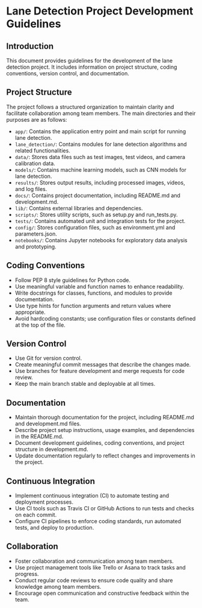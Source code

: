 # Lane Detection Project Development Guidelines

## Introduction
This document provides guidelines for the development of the lane detection project. It includes information on project structure, coding conventions, version control, and documentation.

## Project Structure
The project follows a structured organization to maintain clarity and facilitate collaboration among team members. The main directories and their purposes are as follows:

- `app/`: Contains the application entry point and main script for running lane detection.
- `lane_detection/`: Contains modules for lane detection algorithms and related functionalities.
- `data/`: Stores data files such as test images, test videos, and camera calibration data.
- `models/`: Contains machine learning models, such as CNN models for lane detection.
- `results/`: Stores output results, including processed images, videos, and log files.
- `docs/`: Contains project documentation, including README.md and development.md.
- `lib/`: Contains external libraries and dependencies.
- `scripts/`: Stores utility scripts, such as setup.py and run_tests.py.
- `tests/`: Contains automated unit and integration tests for the project.
- `config/`: Stores configuration files, such as environment.yml and parameters.json.
- `notebooks/`: Contains Jupyter notebooks for exploratory data analysis and prototyping.

## Coding Conventions
- Follow PEP 8 style guidelines for Python code.
- Use meaningful variable and function names to enhance readability.
- Write docstrings for classes, functions, and modules to provide documentation.
- Use type hints for function arguments and return values where appropriate.
- Avoid hardcoding constants; use configuration files or constants defined at the top of the file.

## Version Control
- Use Git for version control.
- Create meaningful commit messages that describe the changes made.
- Use branches for feature development and merge requests for code review.
- Keep the main branch stable and deployable at all times.

## Documentation
- Maintain thorough documentation for the project, including README.md and development.md files.
- Describe project setup instructions, usage examples, and dependencies in the README.md.
- Document development guidelines, coding conventions, and project structure in development.md.
- Update documentation regularly to reflect changes and improvements in the project.

## Continuous Integration
- Implement continuous integration (CI) to automate testing and deployment processes.
- Use CI tools such as Travis CI or GitHub Actions to run tests and checks on each commit.
- Configure CI pipelines to enforce coding standards, run automated tests, and deploy to production.

## Collaboration
- Foster collaboration and communication among team members.
- Use project management tools like Trello or Asana to track tasks and progress.
- Conduct regular code reviews to ensure code quality and share knowledge among team members.
- Encourage open communication and constructive feedback within the team.

